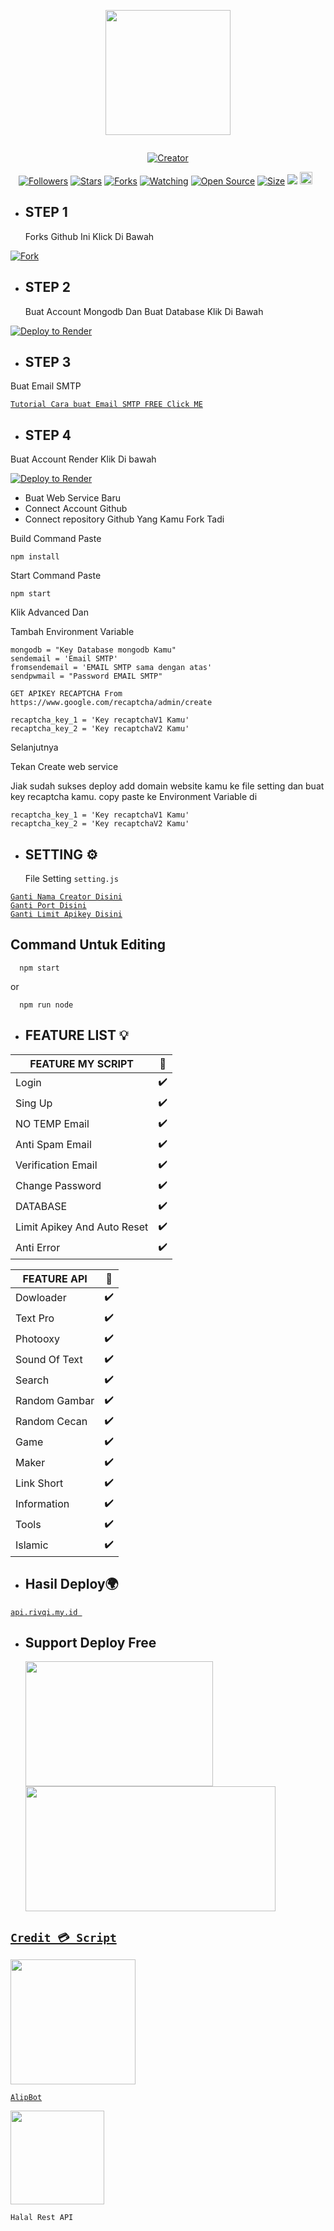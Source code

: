 <p align="center">
<img src="https://avatars.githubusercontent.com/razn-id" width="200" height="200"/>
</p>
<p align="center">
  <a href="#"><img src="http://readme-typing-svg.herokuapp.com?color=d1fa02&center=true&vCenter=true&multiline=false&lines=Welcome+To+Rest+Api+Razan+" alt="">
</p>
<p align="center">
<a href="#"><img title="Creator" src="https://img.shields.io/badge/Creator-Razan-red.svg?style=for-the-badge&logo=github"></a>
</p>
<p align="center">
<a href="https://github.com/razn-id?tab=followers"><img title="Followers" src="https://img.shields.io/github/followers/razn-id?color=green&style=flat-square"></a>
<a href="https://github.com/razn-id/Api-Razan/stargazers/"><img title="Stars" src="https://img.shields.io/github/stars/razn-id/Api-Razan?color=white&style=flat-square"></a>
<a href="https://github.com/razn-id/Api-Razan/network/members"><img title="Forks" src="https://img.shields.io/github/forks/razn-id/Api-Razan?color=yellow&style=flat-square"></a>
<a href="https://github.com/razn-id/Api-Razan/watchers"><img title="Watching" src="https://img.shields.io/github/watchers/razn-id/Api-Razan?label=Watchers&color=red&style=flat-square"></a>
<a href="https://github.com/razn-id/Api-Razan"><img title="Open Source" src="https://badges.frapsoft.com/os/v2/open-source.svg?v=103"></a>
<a href="https://github.com/razn-id/Api-Razan/"><img title="Size" src="https://img.shields.io/github/repo-size/razn-id/Api-Razan?style=flat-square&color=darkred"></a>
<a href="https://hits.seeyoufarm.com"><img src="https://hits.seeyoufarm.com/api/count/incr/badge.svg?url=https%3A%2F%2Fgithub.com%2Frazn-id%2FApi-Razan%2Fhit-counter&count_bg=%2379C83D&title_bg=%23555555&icon=probot.svg&icon_color=%2304FF00&title=hits&edge_flat=false"/></a>
<a href="https://github.com/razn-id/Api-Razan/graphs/commit-activity"><img height="20" src="https://img.shields.io/badge/Maintained-No-red.svg"></a>&nbsp;&nbsp;
</p>

- ## STEP 1
  Forks Github Ini Klick Di Bawah

[![Fork](https://telegra.ph/file/0ac5b4f21a7c153f3bfc7.png)](https://github.com/razn-id/Api-Razan/fork)

- ## STEP 2
  Buat Account Mongodb Dan Buat Database Klik Di Bawah

[![Deploy to Render](https://telegra.ph/file/1bc5c9749e8a46d167619.png)](https://www.mongodb.com/cloud/atlas/register)

- ## STEP 3

Buat Email SMTP

[`Tutorial Cara buat Email SMTP FREE Click ME`](https://www.youtube.com/watch?v=1YXVdyVuFGA)<br>

- ## STEP 4

Buat Account Render Klik Di bawah

[![Deploy to Render](https://render.com/images/deploy-to-render-button.svg)](https://dashboard.render.com/)

- Buat Web Service Baru
- Connect Account Github
- Connect repository Github Yang Kamu Fork Tadi

Build Command Paste

```
npm install
```

Start Command Paste

```
npm start
```

Klik Advanced Dan

Tambah Environment Variable

```
mongodb = "Key Database mongodb Kamu"
sendemail = 'Email SMTP'
fromsendemail = 'EMAIL SMTP sama dengan atas'
sendpwmail = "Password EMAIL SMTP"

GET APIKEY RECAPTCHA From https://www.google.com/recaptcha/admin/create

recaptcha_key_1 = 'Key recaptchaV1 Kamu'
recaptcha_key_2 = 'Key recaptchaV2 Kamu'
```

Selanjutnya

Tekan Create web service

Jiak sudah sukses deploy add domain website kamu ke file setting dan buat key recaptcha kamu.
copy paste ke Environment Variable di

```
recaptcha_key_1 = 'Key recaptchaV1 Kamu'
recaptcha_key_2 = 'Key recaptchaV2 Kamu'
```

- ## SETTING ⚙️
  File Setting `setting.js`

[`Ganti Nama Creator Disini`](https://github.com/razn-id/Api-Razan/blob/master/settings.js#:~:text=creator%20%3D%20%27-,%E4%B9%82%F0%9D%98%BC%F0%9D%99%A1%F0%9D%99%9E%F0%9D%99%A5%E4%B9%82,-%27%20//%20Nama)<br>
[`Ganti Port Disini`](https://github.com/razn-id/Api-Razan/blob/master/settings.js#:~:text=port%20%3D-,8080,-//port%20host)<br>
[`Ganti Limit Apikey Disini`](https://github.com/razn-id/Api-Razan/blob/master/settings.js#:~:text=LimitApikey%20%3D-,200,-//%20Limit%20Apikey%20default)<br>

## Command Untuk Editing

```
  npm start
```

or

```
  npm run node
```

- ## FEATURE LIST 💡

| FEATURE MY SCRIPT           | 🌱  |
| --------------------------- | --- |
| Login                       | ✔️  |
| Sing Up                     | ✔️  |
| NO TEMP Email               | ✔️  |
| Anti Spam Email             | ✔️  |
| Verification Email          | ✔️  |
| Change Password             | ✔️  |
| DATABASE                    | ✔️  |
| Limit Apikey And Auto Reset | ✔️  |
| Anti Error                  | ✔️  |

| FEATURE API   | 🌱  |
| ------------- | --- |
| Dowloader     | ✔️  |
| Text Pro      | ✔️  |
| Photooxy      | ✔️  |
| Sound Of Text | ✔️  |
| Search        | ✔️  |
| Random Gambar | ✔️  |
| Random Cecan  | ✔️  |
| Game          | ✔️  |
| Maker         | ✔️  |
| Link Short    | ✔️  |
| Information   | ✔️  |
| Tools         | ✔️  |
| Islamic       | ✔️  |

- ## Hasil Deploy🌍

[`api.rivqi.my.id `](https://api.rivqi.my.id)<br>

- ## Support Deploy Free
  <a href="https://replit.com"><img src="https://telegra.ph/file/8d225f38ce1920182e313.png" width="300" height="200">
  <a href="https://dashboard.render.com"><img src="https://telegra.ph/file/6125fb68b97cdd156fc67.png" width="400" height="200">

## `Credit 💳 Script`

<img src="https://avatars.githubusercontent.com/AlipBot" width="200" height="200">

[`AlipBot`](https://github.com/AlipBot)<br>

<img src="https://telegra.ph/file/1cbc7e659b35a053bf25f.png" width="150" height="150">

`Halal Rest API`
